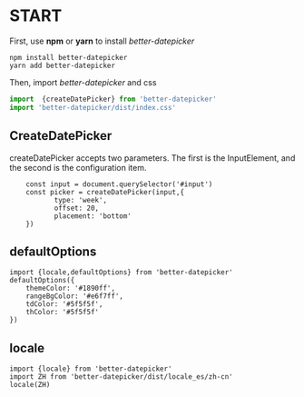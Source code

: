# START

First, use **npm** or **yarn** to install *better-datepicker*

```shell script
npm install better-datepicker
yarn add better-datepicker
```

Then, import *better-datepicker* and css

```js
import  {createDatePicker} from 'better-datepicker'
import 'better-datepicker/dist/index.css'
```

## CreateDatePicker

createDatePicker accepts two parameters. The first is the InputElement, and the second is the configuration item.

```
    const input = document.querySelector('#input')
    const picker = createDatePicker(input,{
           type: 'week',
           offset: 20,
           placement: 'bottom' 
    })
```

## defaultOptions

```
import {locale,defaultOptions} from 'better-datepicker'
defaultOptions({
    themeColor: '#1890ff',
    rangeBgColor: '#e6f7ff',
    tdColor: '#5f5f5f',
    thColor: '#5f5f5f'
})
```

## locale

```
import {locale} from 'better-datepicker'
import ZH from 'better-datepicker/dist/locale_es/zh-cn'
locale(ZH)
```


